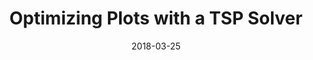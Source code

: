 ---
title: Optimizing Plots with a TSP Solver
xurl: https://bitaesthetics.com/posts/optimizing-plots-with-a-tsp-solver.html
date: 2018-03-25
---